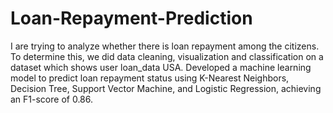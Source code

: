 # Loan-Repayment-Prediction

I are trying to analyze whether there is loan repayment among the citizens. To determine this, we did data cleaning, visualization and classification on a dataset which shows user loan_data USA. Developed a machine learning model to predict loan repayment status using K-Nearest Neighbors, Decision Tree, Support Vector Machine, and Logistic Regression, achieving an F1-score of 0.86.
